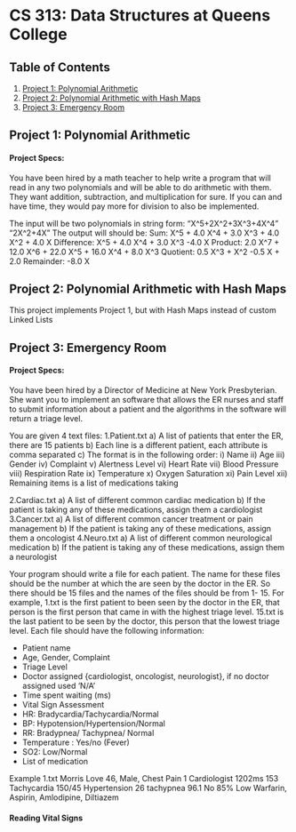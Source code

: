 
CS 313: Data Structures at Queens College
===

## Table of Contents
1. [Project 1: Polynomial Arithmetic](#Project-1:-Polynomial-Arithmetic)
2. [Project 2: Polynomial Arithmetic with Hash Maps](#Project-2:-Polynomial-Arithmetic-with-Hash-Maps)
3. [Project 3: Emergency Room](#Project-3:-Emergency-Room)

## Project 1: Polynomial Arithmetic
#### Project Specs:

You have been hired by a math teacher to help write a program that will read in any two polynomials and will be able
to do arithmetic with them. They want addition, subtraction, and multiplication for sure. If you can and have time,
they would pay more for division to also be implemented.

The input will be two polynomials in string form:
“X^5+2X^2+3X^3+4X^4”
“2X^2+4X”
The output will should be:
Sum: X^5 + 4.0 X^4 + 3.0 X^3 + 4.0 X^2 + 4.0 X
Difference: X^5 + 4.0 X^4 + 3.0 X^3 -4.0 X
Product: 2.0 X^7 + 12.0 X^6 + 22.0 X^5 + 16.0 X^4 + 8.0 X^3
Quotient: 0.5 X^3 + X^2 -0.5 X + 2.0
Remainder: -8.0 X

## Project 2: Polynomial Arithmetic with Hash Maps
This project implements Project 1, but with Hash Maps instead of custom Linked Lists

## Project 3: Emergency Room
#### Project Specs:
You have been hired by a Director of Medicine at New York Presbyterian. She want you to implement
an software that allows the ER nurses and staff to submit information about a patient and the
algorithms in the software will return a triage level.

You are given 4 text files:
1.Patient.txt
a) A list of patients that enter the ER, there are 15 patients
b) Each line is a different patient, each attribute is comma separated
c) The format is in the following order:
i) Name
ii) Age
iii) Gender
iv) Complaint
v) Alertness Level
vi) Heart Rate
vii) Blood Pressure
viii) Respiration Rate
ix) Temperature
x) Oxygen Saturation
xi) Pain Level
xii) Remaining items is a list of medications taking

2.Cardiac.txt
a) A list of different common cardiac medication
b) If the patient is taking any of these medications, assign them a cardiologist
3.Cancer.txt
a) A list of different common cancer treatment or pain management
b) If the patient is taking any of these medications, assign them a oncologist
4.Neuro.txt
a) A list of different common neurological medication
b) If the patient is taking any of these medications, assign them a neurologist

Your program should write a file for each patient. The name for these files should be the number at
which the are seen by the doctor in the ER. So there should be 15 files and the names of the files should
be from 1- 15. For example, 1.txt is the first patient to been seen by the doctor in the ER, that person is
the first person that came in with the highest triage level. 15.txt is the last patient to be seen by the
doctor, this person that the lowest triage level.
Each file should have the following information:
- Patient name
- Age, Gender, Complaint
- Triage Level
- Doctor assigned {cardiologist, oncologist, neurologist}, if no doctor assigned used ‘N/A’
- Time spent waiting (ms)
- Vital Sign Assessment
- HR: Bradycardia/Tachycardia/Normal
- BP: Hypotension/Hypertension/Normal
- RR: Bradypnea/ Tachypnea/ Normal
- Temperature : Yes/no (Fever)
- SO2: Low/Normal
- List of medication


Example 1.txt
Morris Love
46, Male, Chest Pain
1
Cardiologist
1202ms
153 Tachycardia
150/45 Hypertension
26 tachypnea
96.1 No
85% Low
Warfarin, Aspirin, Amlodipine, Diltiazem

#### Reading Vital Signs










